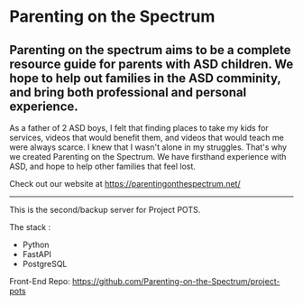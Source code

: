 # Parenting on the Spectrum

Parenting on the spectrum aims to be a complete resource guide for parents with ASD children.
We hope to help out families in the ASD comminity, and bring both professional and personal experience.
--------------------------------------------------------------------------------------------------------------------------------------------------------------------------------------

As a father of 2 ASD boys, I felt that finding places to take my kids for services, videos that would benefit them, and videos that would teach me were always scarce. I knew that I wasn't alone in my struggles. That's why we created Parenting on the Spectrum. We have firsthand experience with ASD, and hope to help other families that feel lost.

Check out our website at https://parentingonthespectrum.net/

--------------------------------------------------------------------------------------------------------------------------------------------------------------------------------------
This is the second/backup server for Project POTS.

The stack :
- Python
- FastAPI
- PostgreSQL


Front-End Repo: https://github.com/Parenting-on-the-Spectrum/project-pots
